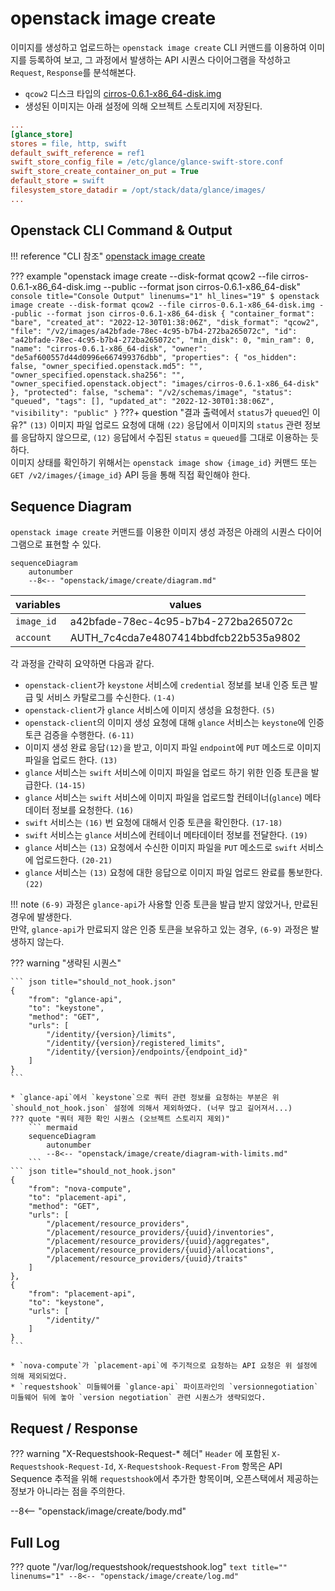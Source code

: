 # openstack image create

이미지를 생성하고 업로드하는 `openstack image create` CLI 커맨드를 이용하여 이미지를 등록하여 보고, 그 과정에서 발생하는 API 시퀀스 다이어그램을 작성하고 `Request`, `Response`를 분석해본다.  

* `qcow2` 디스크 타입의 [cirros-0.6.1-x86_64-disk.img](http://download.cirros-cloud.net/0.6.1/cirros-0.6.1-x86_64-disk.img)  
* 생성된 이미지는 아래 설정에 의해 오브젝트 스토리지에 저장된다.  
``` ini title="/etc/glance/glance-api.conf" hl_lines="7"
...
[glance_store]
stores = file, http, swift
default_swift_reference = ref1
swift_store_config_file = /etc/glance/glance-swift-store.conf
swift_store_create_container_on_put = True
default_store = swift
filesystem_store_datadir = /opt/stack/data/glance/images/
...
```

## Openstack CLI Command & Output

!!! reference "CLI 참조"
    [openstack image create](https://docs.openstack.org/python-openstackclient/zed/cli/command-objects/image-v2.html#image-create)

??? example "openstack image create --disk-format qcow2 --file cirros-0.6.1-x86_64-disk.img --public --format json cirros-0.6.1-x86_64-disk"
    ``` console title="Console Output" linenums="1" hl_lines="19"
    $ openstack image create --disk-format qcow2 --file cirros-0.6.1-x86_64-disk.img --public --format json cirros-0.6.1-x86_64-disk
    {
      "container_format": "bare",
      "created_at": "2022-12-30T01:38:06Z",
      "disk_format": "qcow2",
      "file": "/v2/images/a42bfade-78ec-4c95-b7b4-272ba265072c",
      "id": "a42bfade-78ec-4c95-b7b4-272ba265072c",
      "min_disk": 0,
      "min_ram": 0,
      "name": "cirros-0.6.1-x86_64-disk",
      "owner": "de5af600557d44d0996e667499376dbb",
      "properties": {
          "os_hidden": false,
          "owner_specified.openstack.md5": "",
          "owner_specified.openstack.sha256": "",
          "owner_specified.openstack.object": "images/cirros-0.6.1-x86_64-disk"
      },
      "protected": false,
      "schema": "/v2/schemas/image",
      "status": "queued",
      "tags": [],
      "updated_at": "2022-12-30T01:38:06Z",
      "visibility": "public"
    }
    ```
    ???+ question "결과 출력에서 `status`가 `queued`인 이유?"
        `(13)` 이미지 파일 업로드 요청에 대해 `(22)` 응답에서 이미지의 `status` 관련 정보를 응답하지 않으므로, `(12)` 응답에서 수집된 `status` = `queued`를 그대로 이용하는 듯 하다.  
        이미지 상태를 확인하기 위해서는 `openstack image show {image_id}` 커맨드 또는 `GET /v2/images/{image_id}` API 등을 통해 직접 확인해야 한다.  


## Sequence Diagram

`openstack image create` 커맨드를 이용한 이미지 생성 과정은 아래의 시퀀스 다이어그램으로 표현할 수 있다.  

``` mermaid
sequenceDiagram
    autonumber
    --8<-- "openstack/image/create/diagram.md"
```

| variables | values |
|-----------|--------|
| `image_id` | a42bfade-78ec-4c95-b7b4-272ba265072c |
| `account` | AUTH_7c4cda7e4807414bbdfcb22b535a9802 |

각 과정을 간략히 요약하면 다음과 같다.  

* `openstack-client`가 `keystone` 서비스에 `credential` 정보를 보내 인증 토큰 발급 및 서비스 카탈로그를 수신한다. `(1-4)`
* `openstack-client`가 `glance` 서비스에 이미지 생성을 요청한다. `(5)` 
* `openstack-client`의 이미지 생성 요청에 대해 `glance` 서비스는 `keystone`에 인증 토큰 검증을 수행한다. `(6-11)`
* 이미지 생성 완료 응답`(12)`을 받고, 이미지 파일 `endpoint`에 `PUT` 메소드로 이미지 파일을 업로드 한다. `(13)`
* `glance` 서비스는 `swift` 서비스에 이미지 파일을 업로드 하기 위한 인증 토큰을 발급한다. `(14-15)`
* `glance` 서비스는 `swift` 서비스에 이미지 파일을 업로드할 컨테이너(`glance`) 메타데이터 정보를 요청한다. `(16)`
* `swift` 서비스는 `(16)` 번 요청에 대해서 인증 토큰을 확인한다. `(17-18)`
* `swift` 서비스는 `glance` 서비스에 컨테이너 메타데이터 정보를 전달한다. `(19)`
* `glance` 서비스는 `(13)` 요청에서 수신한 이미지 파일을 `PUT` 메소드로 `swift` 서비스에 업로드한다. `(20-21)`
* `glance` 서비스는 `(13)` 요청에 대한 응답으로 이미지 파일 업로드 완료를 통보한다. `(22)`

!!! note 
    `(6-9)` 과정은 `glance-api`가 사용할 인증 토큰을 발급 받지 않았거나, 만료된 경우에 발생한다.  
    만약, `glance-api`가 만료되지 않은 인증 토큰을 보유하고 있는 경우, `(6-9)` 과정은 발생하지 않는다.   

??? warning "생략된 시퀀스"

    ``` json title="should_not_hook.json"
    {
        "from": "glance-api",
        "to": "keystone",
        "method": "GET",
        "urls": [
            "/identity/{version}/limits",
            "/identity/{version}/registered_limits",
            "/identity/{version}/endpoints/{endpoint_id}"
        ]
    }
    ```
    
    * `glance-api`에서 `keystone`으로 쿼터 관련 정보를 요청하는 부분은 위 `should_not_hook.json` 설정에 의해서 제외하였다. (너무 많고 길어져서...)  
    ??? quote "쿼터 제한 확인 시퀀스 (오브젝트 스토리지 제외)"
        ``` mermaid
        sequenceDiagram
            autonumber
            --8<-- "openstack/image/create/diagram-with-limits.md"
        ```
    ``` json title="should_not_hook.json"
    {
        "from": "nova-compute",
        "to": "placement-api",
        "method": "GET",
        "urls": [
            "/placement/resource_providers",
            "/placement/resource_providers/{uuid}/inventories",
            "/placement/resource_providers/{uuid}/aggregates",
            "/placement/resource_providers/{uuid}/allocations",
            "/placement/resource_providers/{uuid}/traits"
        ]
    },
    {
        "from": "placement-api",
        "to": "keystone",
        "urls": [
            "/identity/"
        ]
    }
    ```

    * `nova-compute`가 `placement-api`에 주기적으로 요청하는 API 요청은 위 설정에 의해 제외되었다.  
    * `requestshook` 미들웨어를 `glance-api` 파이프라인의 `versionnegotiation` 미들웨어 뒤에 놓아 `version negotiation` 관련 시퀀스가 생략되었다.  

## Request / Response

??? warning "X-Requestshook-Request-* 헤더"
    `Header` 에 포함된 `X-Requestshook-Request-Id`, `X-Requestshook-Request-From` 항목은 API Sequence 추적을 위해 `requestshook`에서 추가한 항목이며, 오픈스택에서 제공하는 정보가 아니라는 점을 주의한다.    

--8<-- "openstack/image/create/body.md"

## Full Log

??? quote "/var/log/requestshook/requestshook.log"
    ``` text title="" linenums="1"
    --8<-- "openstack/image/create/log.md"
    ```
